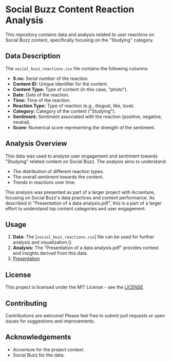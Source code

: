 
# Social Buzz Content Reaction Analysis

This repository contains data and analysis related to user reactions on Social Buzz content, specifically focusing on the "Studying" category.

## Data Description

The `social_buzz_reactions.csv`  file contains the following columns:

* **S.no:** Serial number of the reaction.
* **Content ID:** Unique identifier for the content.
* **Content Type:** Type of content (in this case, "photo").
* **Date:** Date of the reaction.
* **Time:** Time of the reaction.
* **Reaction Type:** Type of reaction (e.g., disgust, like, love).
* **Category:** Category of the content ("Studying").
* **Sentiment:** Sentiment associated with the reaction (positive, negative, neutral).
* **Score:** Numerical score representing the strength of the sentiment.

## Analysis Overview

This data was used to analyze user engagement and sentiment towards "Studying" related content on Social Buzz. The analysis aims to understand:

* The distribution of different reaction types.
* The overall sentiment towards the content.
* Trends in reactions over time.

This analysis was presented as part of a larger project with Accenture, focusing on Social Buzz's data practices and content performance. As described in "Presentation of a data analysis.pdf", this is a part of a larger effort to understand top content categories and user engagement.

## Usage

1.  **Data:** The [`social_buzz_reactions.csv`] file can be used for further analysis and visualization.()
2.  **Analysis:** The "Presentation of a data analysis.pdf" provides context and insights derived from this data.
3.  [Presentation](https://github.com/edigasreelekha/Reactions-Analysis/blob/main/Presentation%20of%20a%20data%20analysis%20(1).pdf)

## License

This project is licensed under the MIT License - see the [LICENSE]()

## Contributing

Contributions are welcome! Please feel free to submit pull requests or open issues for suggestions and improvements.

## Acknowledgements

* Accenture for the project context.
* Social Buzz for the data.
